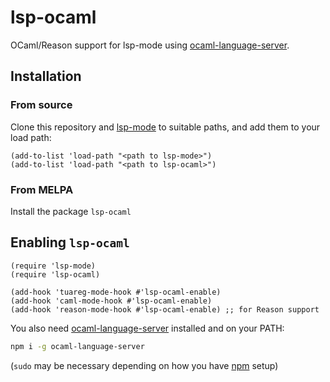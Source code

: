 lsp-ocaml
==============

OCaml/Reason support for lsp-mode using [ocaml-language-server](https://github.com/freebroccolo/ocaml-language-server).

## Installation

### From source

Clone this repository and [lsp-mode](https://github.com/emacs-lsp/lsp-mode) to
suitable paths, and add them to your load path:

```emacs-lisp
(add-to-list 'load-path "<path to lsp-mode>")
(add-to-list 'load-path "<path to lsp-ocaml>")
```

### From MELPA

Install the package `lsp-ocaml`

## Enabling `lsp-ocaml`

```emacs-lisp
(require 'lsp-mode)
(require 'lsp-ocaml)

(add-hook 'tuareg-mode-hook #'lsp-ocaml-enable)
(add-hook 'caml-mode-hook #'lsp-ocaml-enable)
(add-hook 'reason-mode-hook #'lsp-ocaml-enable) ;; for Reason support
```

You also need
[ocaml-language-server](https://github.com/freebroccolo/ocaml-language-server)
installed and on your PATH:

```bash
npm i -g ocaml-language-server
```

(`sudo` may be necessary depending on how you have
[npm](https://www.npmjs.com/) setup)
